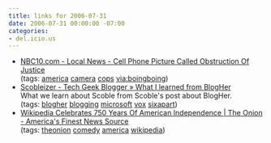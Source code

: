 ```yaml
---
title: links for 2006-07-31
date: 2006-07-31 00:00:00 -07:00
categories:
- del.icio.us
---
```


<ul class="delicious">
	<li>
		<div class="delicious-link"><a href="http://www.nbc10.com/news/9574663/detail.html">NBC10.com - Local News - Cell Phone Picture Called Obstruction Of Justice</a></div>
		<div class="delicious-tags">(tags: <a href="http://del.icio.us/torrez/america">america</a> <a href="http://del.icio.us/torrez/camera">camera</a> <a href="http://del.icio.us/torrez/cops">cops</a> <a href="http://del.icio.us/torrez/via:boingboing">via:boingboing</a>)</div>
	</li>
	<li>
		<div class="delicious-link"><a href="http://scobleizer.wordpress.com/2006/07/30/what-i-learned-from-blogher#comment-61864">Scobleizer - Tech Geek Blogger » What I learned from BlogHer</a></div>
		<div class="delicious-extended">What we learn about Scoble from Scoble's post about BlogHer.</div>
		<div class="delicious-tags">(tags: <a href="http://del.icio.us/torrez/blogher">blogher</a> <a href="http://del.icio.us/torrez/blogging">blogging</a> <a href="http://del.icio.us/torrez/microsoft">microsoft</a> <a href="http://del.icio.us/torrez/vox">vox</a> <a href="http://del.icio.us/torrez/sixapart">sixapart</a>)</div>
	</li>
	<li>
		<div class="delicious-link"><a href="http://www.theonion.com/content/node/50902">Wikipedia Celebrates 750 Years Of American Independence | The Onion - America's Finest News Source</a></div>
		<div class="delicious-tags">(tags: <a href="http://del.icio.us/torrez/theonion">theonion</a> <a href="http://del.icio.us/torrez/comedy">comedy</a> <a href="http://del.icio.us/torrez/america">america</a> <a href="http://del.icio.us/torrez/wikipedia">wikipedia</a>)</div>
	</li>
</ul>
